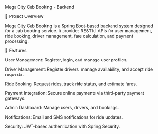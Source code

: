 Mega City Cab Booking - Backend

🚀 Project Overview

Mega City Cab Booking is a Spring Boot-based backend system designed for a cab booking service. It provides RESTful APIs for user management, ride booking, driver management, fare calculation, and payment processing.

📌 Features

User Management: Register, login, and manage user profiles.

Driver Management: Register drivers, manage availability, and accept ride requests.

Ride Booking: Request rides, track ride status, and estimate fares.

Payment Integration: Secure online payments via third-party payment gateways.

Admin Dashboard: Manage users, drivers, and bookings.

Notifications: Email and SMS notifications for ride updates.

Security: JWT-based authentication with Spring Security.
